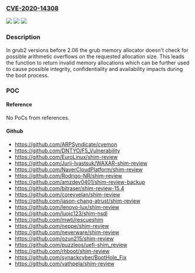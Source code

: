 ### [CVE-2020-14308](https://cve.mitre.org/cgi-bin/cvename.cgi?name=CVE-2020-14308)
![](https://img.shields.io/static/v1?label=Product&message=Grub&color=blue)
![](https://img.shields.io/static/v1?label=Version&message=n%2Fa&color=blue)
![](https://img.shields.io/static/v1?label=Vulnerability&message=Integer%20Overflow%20or%20Wraparound%20leading%20to%20Heap-based%20Buffer%20Overflow&color=brighgreen)

### Description

In grub2 versions before 2.06 the grub memory allocator doesn't check for possible arithmetic overflows on the requested allocation size. This leads the function to return invalid memory allocations which can be further used to cause possible integrity, confidentiality and availability impacts during the boot process.

### POC

#### Reference
No PoCs from references.

#### Github
- https://github.com/ARPSyndicate/cvemon
- https://github.com/DNTYO/F5_Vulnerability
- https://github.com/EuroLinux/shim-review
- https://github.com/Jurij-Ivastsuk/WAXAR-shim-review
- https://github.com/NaverCloudPlatform/shim-review
- https://github.com/Rodrigo-NR/shim-review
- https://github.com/amzdev0401/shim-review-backup
- https://github.com/bitraser/shim-review-15.4
- https://github.com/coreyvelan/shim-review
- https://github.com/jason-chang-atrust/shim-review
- https://github.com/lenovo-lux/shim-review
- https://github.com/luojc123/shim-nsdl
- https://github.com/mwti/rescueshim
- https://github.com/neppe/shim-review
- https://github.com/neverware/shim-review
- https://github.com/ozun215/shim-review
- https://github.com/puzzleos/uefi-shim_review
- https://github.com/rhboot/shim-review
- https://github.com/synackcyber/BootHole_Fix
- https://github.com/vathpela/shim-review

